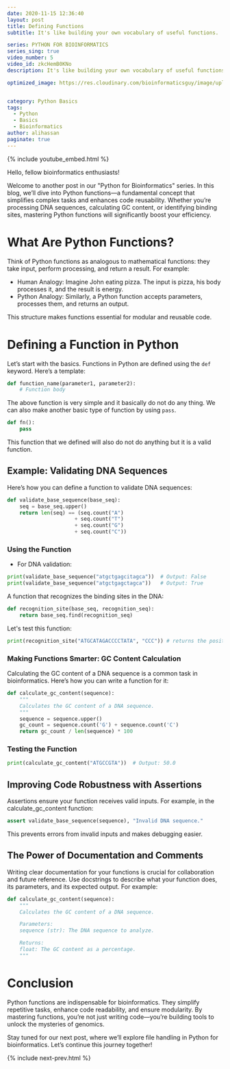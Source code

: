 ```yaml
---
date: 2020-11-15 12:36:40
layout: post
title: Defining Functions
subtitle: It's like building your own vocabulary of useful functions.

series: PYTHON FOR BIOINFORMATICS
series_sing: true
video_number: 5
video_id: zkcHemB0KNo
description: It's like building your own vocabulary of useful functions.

optimized_image: https://res.cloudinary.com/bioinformaticsguy/image/upload/c_scale,h_380/v1596701389/002%20Python-for-Bioinformatics/Python-for-Bioinformatics-005.png


category: Python Basics
tags:
  - Python
  - Basics
  - Bioinformatics
author: alihassan
paginate: true
---
```


{% include youtube_embed.html %}


Hello, fellow bioinformatics enthusiasts! 

Welcome to another post in our "Python for Bioinformatics" series. In this blog, we’ll dive into Python functions—a fundamental concept that simplifies complex tasks and enhances code reusability. Whether you’re processing DNA sequences, calculating GC content, or identifying binding sites, mastering Python functions will significantly boost your efficiency.

# What Are Python Functions?
Think of Python functions as analogous to mathematical functions: they take input, perform processing, and return a result. For example:

- Human Analogy: Imagine John eating pizza. The input is pizza, his body processes it, and the result is energy.
- Python Analogy: Similarly, a Python function accepts parameters, processes them, and returns an output.

This structure makes functions essential for modular and reusable code.


# Defining a Function in Python

Let’s start with the basics. Functions in Python are defined using the `def` keyword. Here’s a template:


```python 
def function_name(parameter1, parameter2):
    # Function body
```
The above function is very simple and it basically do not do any thing. We can also make another basic type 
of function by using `pass`.

```python
def fn():
    pass
```

This function that we defined will also do not do anything but it is a valid function.

## Example: Validating DNA Sequences


Here’s how you can define a function to validate DNA sequences:


```python
def validate_base_sequence(base_seq):
    seq = base_seq.upper()
    return len(seq) == (seq.count("A")
                      + seq.count("T")
                      + seq.count("G")
                      + seq.count("C"))
```

### Using the Function

- For DNA validation:
```python
print(validate_base_sequence("atgctgagcitagca"))  # Output: False
print(validate_base_sequence("atgctgagctagca"))   # Output: True
```

A function that recognizes the binding sites in the DNA:

```python
def recognition_site(base_seq, recognition_seq):
    return base_seq.find(recognition_seq)
```

Let's test this function:
```python
print(recognition_site("ATGCATAGACCCCTATA", "CCC")) # returns the position where CCC starts
```

### Making Functions Smarter: GC Content Calculation
Calculating the GC content of a DNA sequence is a common task in bioinformatics. Here’s how you can write a function for it:

```python
def calculate_gc_content(sequence):
    """
    Calculates the GC content of a DNA sequence.
    """
    sequence = sequence.upper()
    gc_count = sequence.count('G') + sequence.count('C')
    return gc_count / len(sequence) * 100
```

### Testing the Function
```python
print(calculate_gc_content("ATGCCGTA"))  # Output: 50.0
```

## Improving Code Robustness with Assertions
Assertions ensure your function receives valid inputs. For example, in the calculate_gc_content function:

```python
assert validate_base_sequence(sequence), "Invalid DNA sequence."
```

This prevents errors from invalid inputs and makes debugging easier.

## The Power of Documentation and Comments
Writing clear documentation for your functions is crucial for collaboration and future reference. Use docstrings to describe what your function does, its parameters, and its expected output. For example:

```python
def calculate_gc_content(sequence):
    """
    Calculates the GC content of a DNA sequence.

    Parameters:
    sequence (str): The DNA sequence to analyze.

    Returns:
    float: The GC content as a percentage.
    """
```

# Conclusion
Python functions are indispensable for bioinformatics. They simplify repetitive tasks, enhance code readability, and ensure modularity. By mastering functions, you’re not just writing code—you’re building tools to unlock the mysteries of genomics.

Stay tuned for our next post, where we’ll explore file handling in Python for bioinformatics. Let’s continue this journey together!

{% include next-prev.html %}

<!-- hiding guys bioinformatics guy here with another video of the series python for bioinformatics in this video we will be talking about python functions and how you can define your own functions in python so let's get started just recall the functions that you have studied during college level math python functions are just like math function that we have already studied most of us are familiar with those math functions but for those who are not familiar with them let me explain it with a simple example of this guy john being a human being john can perform several functions but we will be focusing on only one function and that is john can eat pizza then it does some processing in the body it discards the byproduct and the end result is it gets energy to work if we compare this with the function in python we can see that a python function eats parameters which is pizza in john's case does some processing in the body discards the byproducts and get us the results which was energy in john's case as we have a better understanding of python functions now and we are already familiar with how to use python functions as we have been using land function the count function and so on now we are going to learn how we can define our own functions in python before we start there is one more thing that i need to tell you so far we have been working in python shell and in python shell as soon as we hit enter after writing some code it executes it but defining function is a multi-line thing and we will have to use something else and that is python files so if you are using windows and you are using the basic python idle you can create new python files just like that so go click over here file new file and then it creates new file you can write print hello to the bioinformatics well all right and in order to run this code you will have to press f5 and then you have to save this file for the first time other when you will be running it for the second time you won't be prompted to save it again so you can save it anywhere let's save it in the desktop on the desktop where is our desktop here's the desktop and i'm gonna name this file python functions you can see that now our statement is printed in the python shell but for the sake of this series i'm going to be using google code files google colab is another python jupyter notebook and you can also work in google collab uh i was if you don't know how to create a google call app and how to work in google core apps you can check out the first video of the series in which i have described everything in the year so i have already opened a google cool app file so let's see how we defined functions in python so in python new functions are defined by definition statement definitions are compound statement means that they contain more than one line we will start by the keyword def and then we have to write down the name of the function i'm gonna write over here name then we have to add a pair of brackets and in this pair of brackets we have parameters parameter one if you have multiple parameters we can separate them by commas parameter 2 so on and so forth after the brackets this sign goes colon and once you have written this line then you have to hit enter and go to the next line in the next line comes the body of the function now you need to keep this in mind that every statement of the body of the function is supposed to be at least four spaces enantite when you will hit enter after adding the colon sign the new line will automatically be indented by four spaces now this function is not going to work this was just for the sake of explanation so let's define one of the basic and the simplest function that is possible in python so we will be writing the same keyword def then the name of the function could be f n then we have the pair of brackets one more thing you can define a function without parameters so if we have to do that we just keep the pair of brackets empty and then we will write over here pass so this is a working function which does nothing funny so i'm gonna explain simple and basic python statements that are used in functions first statement is return statement we use this statement when we need an output from the function you have calculated something in the body of the function and you want to get the result as answer of the function then you will be using the return statement so the second statement is the pass statement it does only one very specific thing and that is it does nothing you put the pass statement when you don't know what you're gonna write over here and you put it as a placeholder now let's define a function that does something useful and we will be defining this function that will validate our base dna based sequence so we will be starting with the same keyword def then comes the name of the functions it could be validate base sequence and in the parameters we will be needing the base sequence so base sequence here comes the body of the function so we will have our base sequence it could be capitalized and it could be in small alphabet we have to change it to uppercase and we can do it simply by base c dot upper function then we have to check whether the length of the function is equals to the sum of the a's t's g's and c and we can do it simply in python by just checking the length of the sequence by this learn function and then we have to see whether it's equals to so we will use double equals to sine then we have to add the counts of a t and g and c's so first let's count a then we have to add let me copy a let's put a t over here let's put a g over here then we have to add the last one which is c so this is too long let me reduce the size a little bit atgc so we are adding and then we are checking and if we run this nothing will happen but the function will be defined in python and it will be stored in python library so this is quite a long line and it's a bit difficult to read so we can use these extra pair of brackets and then we can go to the next line and you can see let's align this all right and then go to the next line then align this and then finally put a closing bracket now you can define this function by running this code and this function is finally saved in the python library and let's try using this function all right we can use this print statement and it gives us true but if we will add something like i over here which is not included in the basis so then we are supposed to get false and we are getting false so our function is really working nice so before moving on let's talk about function parameters the function that we just created validated dna based sequence has only one parameter but there could be functions which can have more than one parameter so what are function parameters so in python whenever a function is called it assigns the value of the first parameter to the first argument then it assigns the value of the second parameter to the second argument and it goes on so let's define a function that is going to be using two parameters and this could be the function that recognizes the binding sites in the dna you must be familiar what is the binding site binding sites are smart chunks of dna or dna bases at which several enzymes and replicators attach and then they start to replicate the dna we will start with this keyword def and the name of the function could be recog recognition site now we will have to give it a base sequence as well as the recognition sequence recognition sequence then a colon then hit enter to go to the next line after that here comes the body of the function and it's gonna contain only one line return and what we need to return is we can use this function find base seek dot find and then we have to find our recognition site and we can copy this and put it here and our function is ready so you have to write down this pattern of the return correctly all right now you can run this again and our function is defined now let's try and call this function you can print this is gonna be our base sequence and our recognition site could be simply triple c's yeah let's run this you can see that it is outputting the place where this thing starts since you've started to work in python files now you will be writing several lines of code when you will save a python file and you will open that file after a few months or so it won't make much sense to you because it's in human nature that we tend to forget things if you are so confident enough that you won't forget anything even after months let me tell you another perspective of the same problem once you learn basics of python in this series you will be capable enough to work on bigger projects and you will have to work on teams so if one of the team member reads your code and the code is not making much sense to that person so this is gonna be quite difficult to work in a team comments and documentation comes in handy to help us in this problem so comments are just brief explanations of the lines of code that you have written so that later on any team member or even you can read the comments and find out what this code is all about the simplest way to wear a comment in python is by using this hash symbol before that comment so whenever python sees a hash symbol it ignores everything that is written after that symbol in that specific line so let's try writing a few comments for our function validate base sequence so the first comment could be a short example explaining various details of of python function definitions the next line could be representing a base sequence returns return true or false according to the composition of the strength entirely of upper or lower case entirely of upper or lower case a t g and c characters and then we can add few lines like argument should be a string then we can add something like ensure all the characters are upper case so that is the brief explanation of the function so once you will save this file and later on if you will open this file after a few months if this code is not making much sense to you you will be able to read the comments and find out what is this all about there is one problem that we have to face over here the first is that we have to type hash in every new line moreover if we are writing very long lines it is difficult to read that code we have to scroll over here so that is why it is a general python convention that your code should not be longer than 79 characters and this google collab is showing us this line that whenever you will pass through this line your character will be 88 and you don't go past this line and you can see that over here we are going past this line so to cope up with this problem we have dog strain synthetically dog strength is just a basic string which starts the definition of the function so let's try adding a dog string comment in our function let's add a new block of code over here and then let's remove these all strings let's add a dock string so in order to add a doc string you will have to use triple codes one two three and one two three now in these triple quotes you can write anything and that won't be executed in python it will be considered as a comment so a really nice dark string for this function could be true if the string basic contains only upper or lower case a comma t con gc characters otherwise false now we can run this function and see it just executes technically the dot string and the comments are not making any difference to the function these are just helping comments for us so there is slight difference between dog string and simple hash comments so comments disappear whenever we run the code but doc strings are retained consequently doctrines have a greater utility than comments in particular the health function that we use to know about things in python looks for the docs string that is defined by the user as well as the parameters of the functions to generate the help description so let's try using help function on our own find function help and then we have to write down the name of our function which is validate base sequence let's run this code and see what happens now in the description let me make it a little bigger so you can read our doctrine over here and you can also see the parameters and the name of the function let's look at another example of python function so genomes of various species and the regions within a genome vary with respect to the content of g's and c's as opposed to the t's and a's present in the dna so it is a straightforward practice to calculate the gc content of any dna based sequence now we need to define a function in python that will calculate the gc content of a given dna string one of the advantages of the interactive environment such as python is that you can experiments with the small bits and pieces of code before you can put them together to make a big function so here is a small example of that experimentation let's see how many c's are there in the sequence c dot count c there are three c's and c dot count g there are four cheese let's see that what is the length of this sequence length is 16 now we know that in order to calculate the gc content we need to add the number of cheese and c's and then divide them with this whole length of the sequence let's add c is plus c dot count g let's close this bracket then divide this whole thing by length of the sequence and hit enter you got your gc content all right so let's put them together and make a function you can even copy these statements so we are gonna write gc content clc you will hit dor okay so def gc gc content and then we can write base c then we have to add a dog string and in the top string we can simply type return the of g and c's in the base now now the rest is very simple let's convert it into uppercase and then we just have to copy this line and return it okay let's make it bigger so that we can read what's going on over here and that's pretty much it our function is ready let's run this so that this function is stored a meaningful example to use this function will be when we will have a long stretch of dna strength then it will be difficult to tell whether the result was correct or not so when writing functions it is a good practice to have small test cases whose answers are already known to check out our function is working properly or not so i have already created some test cases let's run these and see if we get the correct answers print gc content c 50 then we can print gc content of c75 then we can offset 40. you can see that we got 0 0 0 which is not the correct answer and we have to find out what is the problem over here we can see that over here it's written small c however in over here we are changing it to the upper layer so we will have to make this capital let's read on this and then run this again and we can see that we got the correct answers 0.5 0.75 and 0.4 so now we know how to define python functions as well as we have also learned how to document those functions so before we move ahead there is one more thing that we need to consider learning and that is assertions while developing code it often happens that your function is called with arguments of wrong type or value depending on the details of the code and invalid argument may result in an error or a nonsensical result even worse it might result in apparently meaningful but incorrect result for example the definition of gc content assumes that the given string contains only g c's a's and t's since we are only counting g's and c's all of the other characters are assumed to be a's and t's so if a given string contains a few invalid conductors it will return a value that will make sense but it will be off by a little amount so before we move ahead there is one more thing that we need to consider learning and that is assertion it is always a good idea to express the function assumptions in the docstring however the documentation doesn't have any effect on the computation documentation can stop anyone from calling a function with invalid argument nothing stops someone from calling a function that violates the documented assumptions to ensure compliance python provides simple assertion statements to ensure that the function is called with correct arguments so a single assertion statement could be a third one equals to two when you will run this you will get this assertion error we will soon see how we can use this in the function before that let's see what is a two expression assertion so let's try this out so a third one equals to 2 and if this is strong then we can give this error invalid arguments now when you will run this code you will see that it also tells us that you got this assertion error because there are invalid arguments all right so let's improve gc content by ensuring that it arguments is a valid sequence string we already have a function that does what we need validate base sequence we will add an assertion statement that calls that function all right now we need to modify this function now we simply have to add this line over here a third validate base sequence then we have to enter base sequence over here comma the next argument is oh i'm using this slash to go to the next line this slash tells us that the code is continued and we can type argument as invalid correct now we can simply run this then we can run these we got the correct answer now if i will add something wrong over here let's say i then i should get an error you can see that i got this assertion error in this statement and you can see that it is saying that argument has invalid characters and you know if we comment out this line and define this function again and run this again with this wrong value you will get the result which is wrong so this is benefit of placing a search statements in our functions now you have seen that in the last example one function calls another function it is a common practice in python now each function should perform what is conceptually a single coherent action this means that you will write relatively small functions that will call each other rather than writing a function with multiple steps now you can think of functions as building up vocabulary in defining a vocabulary it is natural to define some of its words in terms of others python provides a small initial set of definitions and you can expand on that set by defining more of them one reason for writing small functions is that simple functions are easier to write and test than complicated ones if a function a calls b and b calls c and c calls d but something is not working in d you can call d yourself from the interpreter once you are sure that d works you can call c and so on writing small functions also helps us to avoid code duplication that is having a group of statements repeated in more than one definition code duplication is bad because if you want to change those statements you will have to find every definition that uses them and spend considerable time making the same changes in each definition all right now we also know the importance of writing small functions let's move on to the next topic which is default parameter values you often find that most calls to a certain functions are likely to include the same value for a particular parameter frequently this is a value for something simple such as true or none or zero in such cases python provides a way to assign a default value to the parameter that will be used if no explicit value is included in call to that function if you have explored built-in functions with the help function that i told you earlier you might have come across this fact that some parameters of functions are optional the python definition designates an optional parameter by assigning it a default value in the parameter list let's make validate base sequence more flexible by giving it the ability to handle rns sequences let's add a second parameter whose value determines whether the function looks for ts or use we call our new parameter rna flag let's edit our function validate base sequence and we need to add r and a flag over here f l a g and we will also have to modify the documentation return true if the string base sequence contains only upper or lower case is these or u if r rna flag now we also have to modify the return statement sequence count u if r and a flag else t now this line will count use if rna flag is true now let's try this with small chunk of dna atcg if we turn the rn flag as false then we should get true result if we turn the rna flag true it should give us false because this is a dna sequence now if we change this t to u then we are supposed to get true because now this is an rna sequence okay so uh we were talking about the default parameters in order to make this rna flag a default parameter we will have to give a predefined value over here in the definition of the function and a good thing is to give it a false value because most of the times we will be validating the dns sequences now if we will call this function with just one argument then it will assume that we are providing it a dna sequence and it will calculate the things accordingly okay we have to read on this function and then we have to read on this now we got the true answer and if we want to run this for rna we will have to change it to true now this is checking that whether it's an rna sequence or not all right so that's pretty much it for today in the next video we will be talking about using modules in python if you have any questions comments or concerns about this video you can always comment down below i will be happy to help you out and if you want to know what i do other than programming you can check out my vlogging channel right over here thank you very much for watching and i will see you around in the next video [Music] you  -->